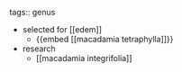 tags:: genus

- selected for [[edem]]
	- {{embed [[macadamia tetraphylla]]}}
- research
	- [[macadamia integrifolia]]